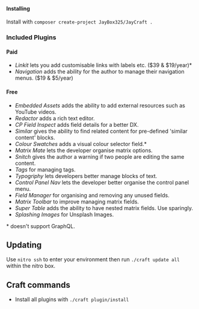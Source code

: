 #### Installing

Install with `composer create-project JayBox325/JayCraft .`

### Included Plugins

#### Paid
- *Linkit* lets you add customisable links with labels etc. ($39 & $19/year)*
- *Navigation* adds the ability for the author to manage their navigation menus. ($19 & $5/year)

#### Free
- *Embedded Assets* adds the ability to add external resources such as YouTube videos.
- *Redactor* adds a rich text editor.
- *CP Field Inspect* adds field details for a better DX.
- *Similar* gives the ability to find related content for pre-defined 'similar content' blocks.
- *Colour Swatches* adds a visual colour selector field.*
- *Matrix Mate* lets the developer organise matrix options.
- *Snitch* gives the author a warning if two people are editing the same content.
- *Tags* for managing tags.
- *Typogriphy* lets developers better manage blocks of text.
- *Control Panel Nav* lets the developer better organise the control panel menu.
- *Field Manager* for organising and removing any unused fields.
- *Matrix Toolbar* to improve managing matrix fields.
- *Super Table* adds the ability to have nested matrix fields. Use sparingly.
- *Splashing Images* for Unsplash Images.

\* doesn't support GraphQL.

## Updating

Use `nitro ssh` to enter your environment then run `./craft update all` within the nitro box.


## Craft commands

- Install all plugins with `./craft plugin/install`
